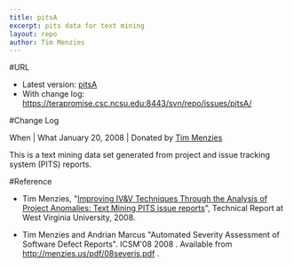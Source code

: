 ```yaml
---
title: pitsA
excerpt: pits data for text mining
layout: repo
author: Tim Menzies
---
```



#URL

  * Latest version: [pitsA](https://terapromise.csc.ncsu.edu:8443/svn/repo/issues/pitsA/pitsA.csv)
  * With change log: https://terapromise.csc.ncsu.edu:8443/svn/repo/issues/pitsA/

#Change Log

When | What
   January 20, 2008 | Donated by [Tim Menzies](TimMenzies)

This is a text mining data set generated from project and issue tracking system (PITS) reports.

#Reference

  * Tim Menzies, "[Improving IV&V Techniques Through the Analysis of Project Anomalies: Text Mining PITS issue reports](http://menzies.us/pdf/07anomalies-pits.pdf)", Technical Report at West Virginia University, 2008.

  * Tim Menzies and Andrian Marcus "Automated Severity Assessment of Software Defect Reports". ICSM'08  2008 . Available from http://menzies.us/pdf/08severis.pdf .